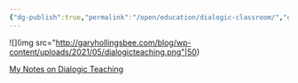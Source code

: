 ```yaml
---
{"dg-publish":true,"permalink":"/open/education/dialogic-classroom/","dgHomeLink":true,"dgPassFrontmatter":false,"dgShowBacklinks":false,"dgShowLocalGraph":false,"dgShowInlineTitle":false}
---
```





![](img src="http://garyhollingsbee.com/blog/wp-content/uploads/2021/05/dialogicteaching.png"|50)

[My Notes on Dialogic Teaching](http://garyhollingsbee.com/blog/dialogic-teaching/)